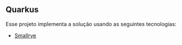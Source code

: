 ## Quarkus

Esse projeto implementa a solução usando as seguintes tecnologias:
 
- [Smallrye](https://quarkus.io/guides/microprofile-fault-tolerance)
